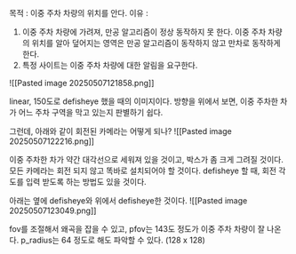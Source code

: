 목적 : 이중 주차 차량의 위치를 안다.
이유 :  
1. 이중 주차 차량에 가려져, 만공 알고리즘이 정상 동작하지 못 한다. 이중 주차 차량의 위치를 알아  덮어지는 영역은 만공 알고리즘이 동작하지 않고 만차로 동작하게 한다.
2. 특정 사이트는 이중 주차 차량에 대한 알림을 요구한다.

![[Pasted image 20250507121858.png]]

linear, 150도로 defisheye 했을 때의 이미지이다.
방향을 위에서 보면, 이중 주차한 차가 어느 주차 구역을 막고 있는지 판별하기 쉽다.

그런데, 아래와 같이 회전된 카메라는 어떻게 되나?
![[Pasted image 20250507122216.png]]

이중 주차한 차가 약간 대각선으로 세워져 있을 것이고, 박스가 좀 크게 그려질 것이다.
모든 카메라는 회전 되지 않고 똑바로 설치되어야 할 것이다.
defisheye 할 때, 회전 각도를 입력 받도록 하는 방법도 있을 것이다.

아래는 옆에 defisheye와 위에서 defisheye한 것이다.
![[Pasted image 20250507123049.png]]

fov를 조절해서 왜곡을 잡을 수 있고,
pfov는 143도 정도가 이중 주차 차량이 잘 나온다.
p_radius는 64 정도로 해도 파악할 수 있다. (128 x 128)

